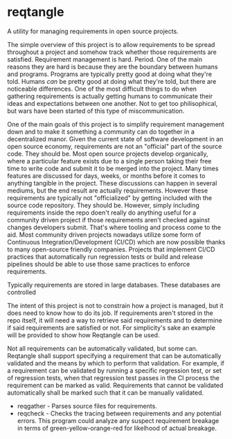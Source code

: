 # reqtangle
A utility for managing requirements in open source projects.

The simple overview of this project is to allow requirements to be spread throughout a project and somehow track whether those requirements are satisfied.
Requirement management is hard. Period.
One of the main reasons they are hard is because they are the boundary between humans and programs.
Programs are typically pretty good at doing what they're told.
Humans _can_ be pretty good at doing what they're told, but there are noticeable differences.
One of the most difficult things to do when gathering requirements is actually getting humans to communicate their ideas and expectations between one another.
Not to get too philisophical, but wars have been started of this type of miscommunication.

One of the main goals of this project is to simplify requirement management down and to make it something a community can do together in a decentralized manor.
Given the current state of software development in an open source economy, requirements are not an "official" part of the source code.
They should be.
Most open source projects develop organically, where a particular feature exists due to a single person taking their free time to write code and submit it to be merged into the project.
Many times features are discussed for days, weeks, or months before it comes to anything tangible in the project.
These discussions can happen in several mediums, but the end result are actually requirements.
However these requirements are typically not "officialized" by getting included with the source code repository.
They should be.
However, simply including requirements inside the repo doen't really do anything useful for a community driven project if those requirements aren't checked against changes developers submit.
That's where tooling and process come to the aid.
Most community driven projects nowadays utilize some form of Continuous Integration/Development (CI/CD) which are now possible thanks to many open-source friendly companies.
Projects that implement CI/CD practices that automatically run regression tests or build and release pipelines should be able to use those same practices to enforce requirements.

Typically requirements are stored in large databases.
These databases are controlled

The intent of this project is not to constrain how a project is managed, but it does need to know how to do its job.
If requirements aren't stored in the repo itself, it will need a way to retrieve said requirements and to determine if said requirements are satisfied or not.
For simplicity's sake an example will be provided to show how Reqtangle can be used.

Not all requirements can be automatically validated, but some can.
Reqtangle shall support specifying a requirement that can be automatically validated and the means by which to perform that validation.
For example, if a requirement can be validated by running a specific regression test, or set of regression tests, when that regression test passes in the CI process the requirement can be marked as valid.
Requirements that cannot be validated automatically shall be marked such that it can be manually validated.

- reqgather - Parses source files for requirements.
- reqcheck  - Checks the tracing between requirements and any potential errors. This program could analyze any suspect requirement breakage in terms of green-yellow-orange-red for likelhood of actual breakage.
